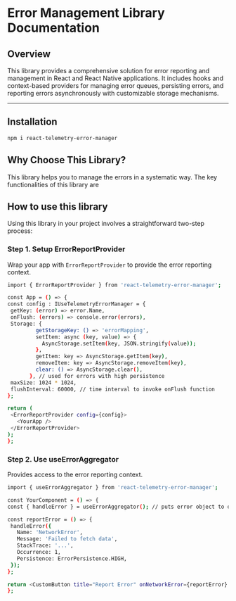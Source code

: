 # Error Management Library Documentation

## Overview

This library provides a comprehensive solution for error reporting and management in React and React Native applications. It includes hooks and context-based providers for managing error queues, persisting errors, and reporting errors asynchronously with customizable storage mechanisms.

---

## Installation

   ```bash
   npm i react-telemetry-error-manager
   ```
  ## Why Choose This Library?
 This library helps you to manage the errors in a systematic way. The key functionalities of this library are
 ## How to use this library
Using this library in your project involves a straightforward two-step process:
 ### Step 1. Setup ErrorReportProvider
 Wrap your app with ```ErrorReportProvider``` to provide the error reporting context.
   ```bash
   import { ErrorReportProvider } from 'react-telemetry-error-manager';

const App = () => {
  const config : IUseTelemetryErrorManager = {
    getKey: (error) => error.Name,
    onFlush: (errors) => console.error(errors),
    Storage: {
            getStorageKey: () => 'errorMapping',
            setItem: async (key, value) => {
              AsyncStorage.setItem(key, JSON.stringify(value));
            },
            getItem: key => AsyncStorage.getItem(key),
            removeItem: key => AsyncStorage.removeItem(key),
            clear: () => AsyncStorage.clear(),
          }, // used for errors with high persistence
    maxSize: 1024 * 1024,
    flushInterval: 60000, // time interval to invoke onFlush function
  };

  return (
    <ErrorReportProvider config={config}>
      <YourApp />
    </ErrorReportProvider>
  );
};
```

### Step 2. Use useErrorAggregator 
Provides access to the error reporting context.
   ```bash
import { useErrorAggregator } from 'react-telemetry-error-manager';

const YourComponent = () => {
  const { handleError } = useErrorAggregator(); // puts error object to queue

  const reportError = () => {
    handleError({
      Name: 'NetworkError',
      Message: 'Failed to fetch data',
      StackTrace: '...',
      Occurrence: 1,
      Persistence: ErrorPersistence.HIGH,
    });
  };

  return <CustomButton title="Report Error" onNetworkError={reportError} />;
};
```

